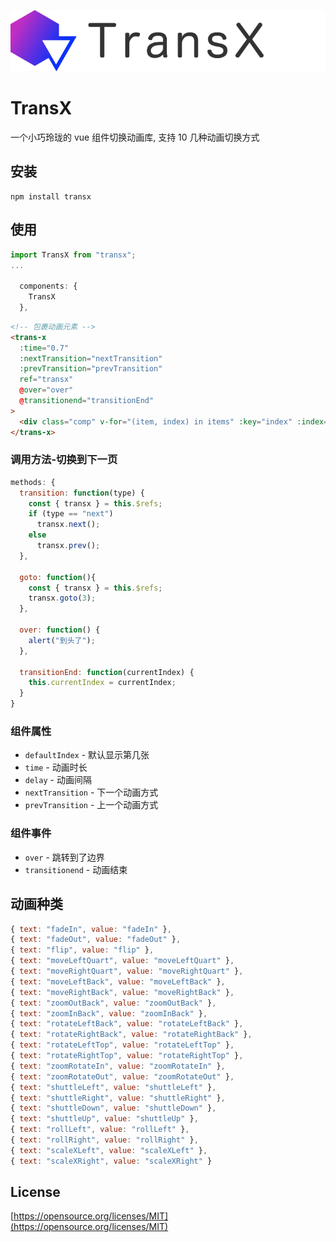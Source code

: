 ![](./transx.png)

# TransX

一个小巧玲珑的 vue 组件切换动画库, 支持 10 几种动画切换方式

## 安装

```shell
npm install transx
```

## 使用

```javascript
import TransX from "transx";
...

  components: {
    TransX
  },
```

```html
<!-- 包裹动画元素 -->
<trans-x
  :time="0.7"
  :nextTransition="nextTransition"
  :prevTransition="prevTransition"
  ref="transx"
  @over="over"
  @transitionend="transitionEnd"
>
  <div class="comp" v-for="(item, index) in items" :key="index" :index="index + 1"></div>
</trans-x>
```

### 调用方法-切换到下一页

```javascript
methods: {
  transition: function(type) {
    const { transx } = this.$refs;
    if (type == "next")
      transx.next();
    else
      transx.prev();
  },

  goto: function(){
    const { transx } = this.$refs;
    transx.goto(3);
  },

  over: function() {
    alert("到头了");
  },

  transitionEnd: function(currentIndex) {
    this.currentIndex = currentIndex;
  }
}
```

### 组件属性

- `defaultIndex` - 默认显示第几张
- `time` - 动画时长
- `delay` - 动画间隔
- `nextTransition` - 下一个动画方式
- `prevTransition` - 上一个动画方式

### 组件事件

- `over` - 跳转到了边界
- `transitionend` - 动画结束

## 动画种类

```javascript
{ text: "fadeIn", value: "fadeIn" },
{ text: "fadeOut", value: "fadeOut" },
{ text: "flip", value: "flip" },
{ text: "moveLeftQuart", value: "moveLeftQuart" },
{ text: "moveRightQuart", value: "moveRightQuart" },
{ text: "moveLeftBack", value: "moveLeftBack" },
{ text: "moveRightBack", value: "moveRightBack" },
{ text: "zoomOutBack", value: "zoomOutBack" },
{ text: "zoomInBack", value: "zoomInBack" },
{ text: "rotateLeftBack", value: "rotateLeftBack" },
{ text: "rotateRightBack", value: "rotateRightBack" },
{ text: "rotateLeftTop", value: "rotateLeftTop" },
{ text: "rotateRightTop", value: "rotateRightTop" },
{ text: "zoomRotateIn", value: "zoomRotateIn" },
{ text: "zoomRotateOut", value: "zoomRotateOut" },
{ text: "shuttleLeft", value: "shuttleLeft" },
{ text: "shuttleRight", value: "shuttleRight" },
{ text: "shuttleDown", value: "shuttleDown" },
{ text: "shuttleUp", value: "shuttleUp" },
{ text: "rollLeft", value: "rollLeft" },
{ text: "rollRight", value: "rollRight" },
{ text: "scaleXLeft", value: "scaleXLeft" },
{ text: "scaleXRight", value: "scaleXRight" }
```

## License

[https://opensource.org/licenses/MIT](https://opensource.org/licenses/MIT)
